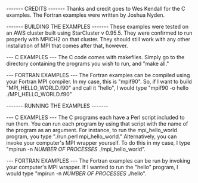 ------- CREDITS -------
Thanks and credit goes to Wes Kendall for the C examples.
The Fortran examples were written by Joshua Nyden.


------- BUILDING THE EXAMPLES -------
These examples were tested on an AWS cluster built using StarCluster v 0.95.5. They were confirmed to run properly with MPICH2 on that cluster. They should still work with any other installation of MPI that comes after that, however.

--- C EXAMPLES ---
The C code comes with makefiles. Simply go to the directory containing the programs you wish to run, and "make all."

--- FORTRAN EXAMPLES ---
The Fortran examples can be compiled using your Fortran MPI compiler. In my case, this is "mpif90". So, if I want to build "MPI_HELLO_WORLD.f90" and call it "hello", I would type "mpif90 -o hello ./MPI_HELLO_WORLD.f90"


------- RUNNING THE EXAMPLES -------

--- C EXAMPLES ---
The C programs each have a Perl script included to run them. You can run each program by using that script with the name of the program as an argument. For instance, to run the mpi_hello_world program, you type "./run.perl mpi_hello_world." Alternatively, you can invoke your computer's MPI wrapper yourself. To do this in my case, I type "mpirun -n *NUMBER OF PROCESSES* ./mpi_hello_world".
  
--- FORTRAN EXAMPLES ---
The Fortran examples can be run by invoking your computer's MPI wrapper. If I wanted to run the "hello" program, I would type "mpirun -n *NUMBER OF PROCESSES* ./hello".
